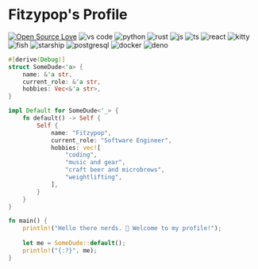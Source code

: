# Fitzypop's Profile
[![Open Source Love](https://badges.frapsoft.com/os/v1/open-source.svg?v=102)](https://github.com/ellerbrock/open-source-badge/)
![vs code](https://img.shields.io/badge/Editor-VS_Code-informational?style=flat&logo=visual-studio-code)
![python](https://img.shields.io/badge/Code-Python-informational?style=flat&logo=python)
![rust](https://img.shields.io/badge/Code-Rust-informational?style=flat&logo=rust)
![js](https://img.shields.io/badge/Code-JavaScript-informational?style=flat&logo=javascript)
![ts](https://img.shields.io/badge/Code-TypeScript-informational?style=flat&logo=typescript)
![react](https://img.shields.io/badge/Code-React-informational?style=flat&logo=react)
![kitty](https://img.shields.io/badge/TTY-Kitty-informational?style=flat&logo=gnu-bash)
![fish](https://img.shields.io/badge/Shell-Fish-informational?style=flat&logo=gnu-bash)
![starship](https://img.shields.io/badge/Prompt-Starship-informational?style=flat&logo=gnu-bash)
![postgresql](https://img.shields.io/badge/Tools-PostgreSQL-informational?style=flat&logo=postgresql)
![docker](https://img.shields.io/badge/Tools-Docker-informational?style=flat&logo=docker)
![deno](https://img.shields.io/badge/Tools-Deno-informational?style=flat&logo=deno)

<!-- [![Made with Fresh](https://fresh.deno.dev/fresh-badge-dark.svg)](https://fresh.deno.dev) -->

<!-- ![](https://img.shields.io/badge/OS-Linux-informational?style=flat&logo=linux&logoColor=white&color=6aa6f8) -->

```rust
#[derive(Debug)]
struct SomeDude<'a> {
    name: &'a str,
    current_role: &'a str,
    hobbies: Vec<&'a str>,
}

impl Default for SomeDude<'_> {
    fn default() -> Self {
        Self {
            name: "Fitzypop",
            current_role: "Software Engineer",
            hobbies: vec![
                "coding",
                "music and gear",
                "craft beer and microbrews",
                "weightlifting",
            ],
        }
    }
}

fn main() {
    println!("Hello there nerds. 🤙 Welcome to my profile!");
    
    let me = SomeDude::default();
    println!("{:?}", me);
}
```

